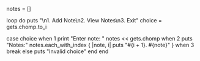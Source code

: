 notes = []

loop do
  puts "\n1. Add Note\n2. View Notes\n3. Exit"
  choice = gets.chomp.to_i

  case choice
  when 1
    print "Enter note: "
    notes << gets.chomp
  when 2
    puts "Notes:"
    notes.each_with_index { |note, i| puts "#{i + 1}. #{note}" }
  when 3
    break
  else
    puts "Invalid choice"
  end
end
